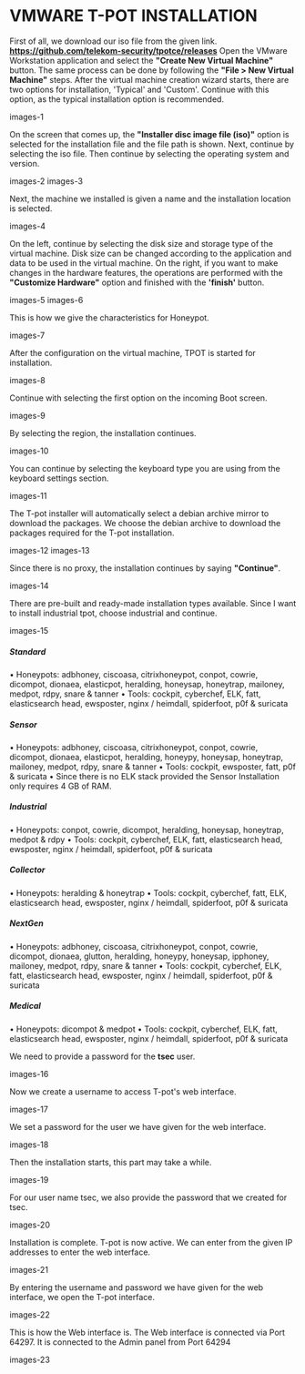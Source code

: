# VMWARE T-POT INSTALLATION

First of all, we download our iso file from the given link. **https://github.com/telekom-security/tpotce/releases**
Open the VMware Workstation application and select the **"Create New Virtual Machine"** button. The same process can be done by following the **"File > New Virtual Machine"** steps.
After the virtual machine creation wizard starts, there are two options for installation, 'Typical' and 'Custom'. Continue with this option, as the typical installation option is recommended.

images-1

On the screen that comes up, the **"Installer disc image file (iso)"** option is selected for the installation file and the file path is shown. Next, continue by selecting the iso file. Then continue by selecting the operating system and version.

images-2 images-3

Next, the machine we installed is given a name and the installation location is selected.

images-4

On the left, continue by selecting the disk size and storage type of the virtual machine. Disk size can be changed according to the application and data to be used in the virtual machine.
On the right, if you want to make changes in the hardware features, the operations are performed with the **"Customize Hardware"** option and finished with the **'finish'** button.

images-5 images-6

This is how we give the characteristics for Honeypot.

images-7

After the configuration on the virtual machine, TPOT is started for installation.

images-8

Continue with selecting the first option on the incoming Boot screen. 

images-9

By selecting the region, the installation continues.

images-10

You can continue by selecting the keyboard type you are using from the keyboard settings section.

images-11

The T-pot installer will automatically select a debian archive mirror to download the packages. We choose the debian archive to download the packages required for the T-pot installation.

images-12 
images-13

Since there is no proxy, the installation continues by saying **"Continue"**.

images-14

There are pre-built and ready-made installation types available. Since I want to install industrial tpot, choose industrial and continue.

images-15

##### Standard
•	Honeypots: adbhoney, ciscoasa, citrixhoneypot, conpot, cowrie, dicompot, dionaea, elasticpot, heralding, honeysap, honeytrap, mailoney, medpot, rdpy, snare & tanner
•	Tools: cockpit, cyberchef, ELK, fatt, elasticsearch head, ewsposter, nginx / heimdall, spiderfoot, p0f & suricata
##### Sensor
•	Honeypots: adbhoney, ciscoasa, citrixhoneypot, conpot, cowrie, dicompot, dionaea, elasticpot, heralding, honeypy, honeysap, honeytrap, mailoney, medpot, rdpy, snare & tanner
•	Tools: cockpit, ewsposter, fatt, p0f & suricata
•	Since there is no ELK stack provided the Sensor Installation only requires 4 GB of RAM.
##### Industrial
•	Honeypots: conpot, cowrie, dicompot, heralding, honeysap, honeytrap, medpot & rdpy
•	Tools: cockpit, cyberchef, ELK, fatt, elasticsearch head, ewsposter, nginx / heimdall, spiderfoot, p0f & suricata
##### Collector
•	Honeypots: heralding & honeytrap
•	Tools: cockpit, cyberchef, fatt, ELK, elasticsearch head, ewsposter, nginx / heimdall, spiderfoot, p0f & suricata
##### NextGen
•	Honeypots: adbhoney, ciscoasa, citrixhoneypot, conpot, cowrie, dicompot, dionaea, glutton, heralding, honeypy, honeysap, ipphoney, mailoney, medpot, rdpy, snare & tanner
•	Tools: cockpit, cyberchef, ELK, fatt, elasticsearch head, ewsposter, nginx / heimdall, spiderfoot, p0f & suricata
##### Medical
•	Honeypots: dicompot & medpot
•	Tools: cockpit, cyberchef, ELK, fatt, elasticsearch head, ewsposter, nginx / heimdall, spiderfoot, p0f & suricata

We need to provide a password for the **tsec** user.

images-16

Now we create a username to access T-pot's web interface.

images-17

We set a password for the user we have given for the web interface.

images-18

Then the installation starts, this part may take a while.

images-19

For our user name tsec, we also provide the password that we created for tsec.

images-20

Installation is complete. T-pot is now active. We can enter from the given IP addresses to enter the web interface.

images-21

By entering the username and password we have given for the web interface, we open the T-pot interface.

images-22

This is how the Web interface is. The Web interface is connected via Port 64297. It is connected to the Admin panel from Port 64294

images-23

